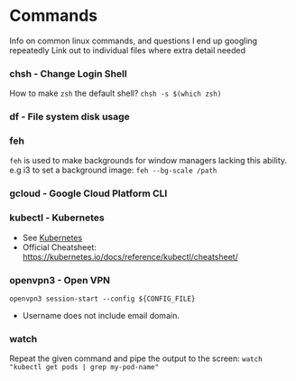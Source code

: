 # Commands

Info on common linux commands, and questions I end up googling repeatedly
Link out to individual files where extra detail needed

### chsh - Change Login Shell

How to make `zsh` the default shell?
`chsh -s $(which zsh)`

### df - File system disk usage

### feh

`feh` is used to make backgrounds for window managers lacking this ability. e.g i3
to set a background image: `feh --bg-scale /path`

### gcloud - Google Cloud Platform CLI



### kubectl - Kubernetes 

* See [Kubernetes](../kubernetes/kubernetes.md#commands)
* Official Cheatsheet: https://kubernetes.io/docs/reference/kubectl/cheatsheet/

### openvpn3 - Open VPN

`openvpn3 session-start --config ${CONFIG_FILE}`
- Username does not include email domain.

### watch

Repeat the given command and pipe the output to the screen:
`watch "kubectl get pods | grep my-pod-name"`